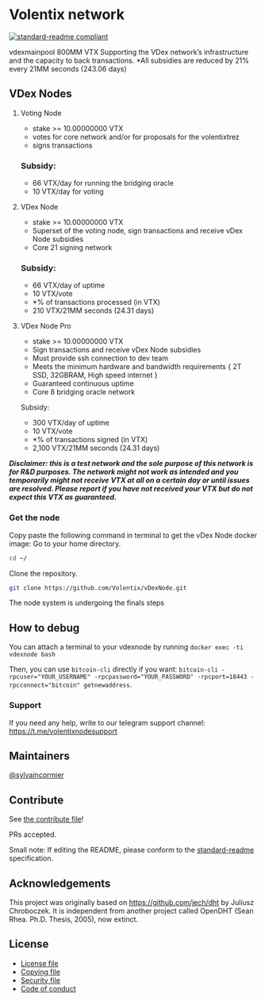 # Volentix network

[![standard-readme compliant](https://img.shields.io/badge/standard--readme-OK-green.svg?style=flat-square)](https://github.com/RichardLitt/standard-readme)

vdexmainpool 800MM VTX
Supporting the VDex network’s infrastructure and the capacity to back transactions.
*All subsidies are reduced by 21% every 21MM seconds (243.06 days)

## VDex Nodes

1. Voting Node
    - stake >= 10.00000000 VTX
    - votes for core network and/or for proposals for the volentixtrez
    - signs transactions

    ### Subsidy:
    - 66 VTX/day for running the bridging oracle
    - 10 VTX/day for voting
    

2. VDex Node

    - stake >= 10.00000000 VTX 
    - Superset of the voting node, sign transactions and receive vDex Node subsidies
    - Core 21 signing network 

    ### Subsidy:
    - 66 VTX/day of uptime
    - 10 VTX/vote
    - *% of transactions processed (in VTX)
    - 210 VTX/21MM seconds (24.31 days)
    
3. VDex Node Pro
    
    - stake >= 10.00000000 VTX 
    - Sign transactions and receive vDex Node subsidies
    - Must provide ssh connection to dev team 
    - Meets the minimum hardware and bandwidth requirements { 2T SSD, 32GBRAM, High speed internet } 
    - Guaranteed continuous uptime 
    - Core 8 bridging oracle network
    
    Subsidy:
     - 300 VTX/day of uptime
     - 10 VTX/vote
     - *% of transactions signed (in VTX)
     - 2,100 VTX/21MM seconds (24.31 days)


**_Disclaimer: this is a test network and the sole purpose of this network is for R&D purposes.
The network might not work as intended and you temporarily might not receive VTX at all on a certain day or until issues are resolved.
Please report if you have not received your VTX but do not expect this VTX as guaranteed._**

### Get the node

Copy paste the following command in terminal to get the vDex Node docker image:
Go to your home directory.
```bash
cd ~/
```
Clone the repository.
```bash
git clone https://github.com/Volentix/vDexNode.git
```

The node system is undergoing the finals steps 


## How to debug

You can attach a terminal to your vdexnode by running `docker exec -ti vdexnode bash`

Then, you can use `bitcoin-cli` directly if you want: `bitcoin-cli -rpcuser="YOUR_USERNAME" -rpcpassword="YOUR_PASSWORD" -rpcport=18443 -rpcconnect="bitcoin" getnewaddress`.


### Support

If you need any help, write to our telegram support channel: https://t.me/volentixnodesupport

## Maintainers

[@sylvaincormier](https://github.com/sylvaincormier)

## Contribute

See [the contribute file](.github/CONTRIBUTING.md)!

PRs accepted.

Small note: If editing the README, please conform to the [standard-readme](https://github.com/RichardLitt/standard-readme) specification.

## Acknowledgements

This project was originally based on https://github.com/jech/dht by Juliusz Chroboczek.
It is independent from another project called OpenDHT (Sean Rhea. Ph.D. Thesis, 2005), now extinct.

## License

- [License file](LICENSE)
- [Copying file](COPYING)
- [Security file](SECURITY.md)
- [Code of conduct](CODE_OF_CONDUCT.md)
